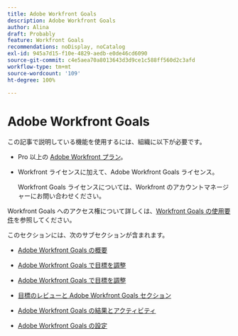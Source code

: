 ```yaml
---
title: Adobe Workfront Goals
description: Adobe Workfront Goals
author: Alina
draft: Probably
feature: Workfront Goals
recommendations: noDisplay, noCatalog
exl-id: 945a7d15-f10e-4829-aedb-e0de46cd6090
source-git-commit: c4e5aea70a8013643d3d9ce1c588ff560d2c3afd
workflow-type: tm+mt
source-wordcount: '109'
ht-degree: 100%

---
```


# Adobe Workfront Goals

<!--drafted for P&P new model: the note at the top will need to be replaced with this:

Your organization must have the following to use the functionality described in this article:

* For the legacy plan and license structure: 

  * A Pro or higher [Adobe Workfront plan](https://www.workfront.com/plans). 
  * An Adobe Workfront Goals license in addition to a Workfront license.

* For the current plan and license structure:

  * An Ultimate plan 
    
    Or
    
    An additional license for Adobe Workfront Goals for the Prime or Select Adobe Workfront plans. <is there a link we can add here for the plans and what they contain?!>

Contact your Workfront account manager to learn about a Workfront Goals license.

For additional information about access to Workfront Goals, see [Requirements to use Workfront Goals](../workfront-goals/goal-management/access-needed-for-wf-goals.md).
-->

この記事で説明している機能を使用するには、組織に以下が必要です。

* Pro 以上の [Adobe Workfront プラン](https://www.workfront.com/plans)。
* Workfront ライセンスに加えて、Adobe Workfront Goals ライセンス。

  Workfront Goals ライセンスについては、Workfront のアカウントマネージャーにお問い合わせください。

Workfront Goals へのアクセス権について詳しくは、[Workfront Goals の使用要件](../workfront-goals/goal-management/access-needed-for-wf-goals.md)を参照してください。

このセクションには、次のサブセクションが含まれます。

* [Adobe Workfront Goals の概要](../workfront-goals/goal-management/wf-goals-overview.md)
* [Adobe Workfront Goals で目標を調整](../workfront-goals/goal-management/goal-management.md)
* [Adobe Workfront Goals で目標を調整](../workfront-goals/goal-alignment/goal-alignment.md)
* [目標のレビューと Adobe Workfront Goals セクション](../workfront-goals/goal-review-and-workfront-goals-sections/goal-review-wf-goals-sections.md)
* [Adobe Workfront Goals の結果とアクティビティ](../workfront-goals/results-and-activities/results-and-activities.md)

  <!--
  <li>Tips, tricks, and troubleshooting for Workfront Goals (might come after GA)</li>
  -->

* [Adobe Workfront Goals の設定](../workfront-goals/workfront-goals-settings/wf-goals-settings.md)
